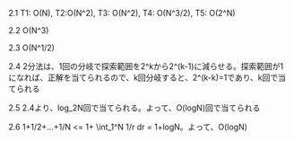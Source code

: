 2.1
T1: O(N), T2:O(N^2), T3: O(N^2), T4: O(N^3/2), T5: O(2^N)

2.2
O(N^3)

2.3
O(N^1/2)

2.4
2分法は、1回の分岐で探索範囲を2^kから2^(k-1)に減らせる。探索範囲が1になれば、正解を当てられるので、k回分岐すると、2^(k-k)=1であり、k回で当てられる

2.5
2.4より、log_2N回で当てられる。よって、O(logN)回で当てられる

2.6
1+1/2+...+1/N <= 1+ \int_1^N 1/r dr = 1+logN。よって、O(logN)
